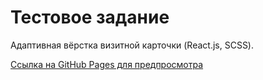 # Тестовое задание
Адаптивная вёрстка визитной карточки (React.js, SCSS).

[Ссылка на GitHub Pages для предпросмотра](https://panfil0k.github.io/hubex_test/)
